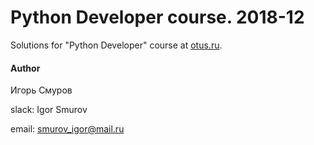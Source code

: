 # Python Developer course. 2018-12

Solutions for "Python Developer" course at [otus.ru](https://otus.ru/lessons/razrabotchik-python/).

#### Author
Игорь Смуров

slack: Igor Smurov

email: smurov_igor@mail.ru
